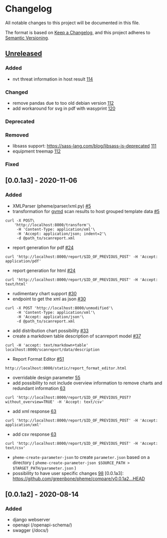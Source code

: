# Changelog
All notable changes to this project will be documented in this file.

The format is based on [Keep a Changelog](https://keepachangelog.com/en/1.0.0/),
and this project adheres to [Semantic Versioning](https://semver.org/spec/v2.0.0.html).

## [Unreleased]
### Added
- nvt threat information in host result [114](https://github.com/greenbone/pheme/pull/114)
### Changed
- remove pandas due to too old debian version [112](https://github.com/greenbone/pheme/pull/112)
- add workaround for svg in pdf with wasyprint [120](https://github.com/greenbone/pheme/pull/120)

### Deprecated
### Removed
- libsass support: https://sass-lang.com/blog/libsass-is-deprecated [111](https://github.com/greenbone/pheme/pull/111)
- equipment treemap [112](https://github.com/greenbone/pheme/pull/112)
### Fixed

[Unreleased]: https://github.com/greenbone/pheme/compare/v0.0.1a3...HEAD


## [0.0.1a3] - 2020-11-06
### Added
- XMLParser (pheme/parser/xml.py) [#5](https://github.com/greenbone/pheme/pull/5)
- transformation for [gvmd] scan results to host grouped template data [#5](https://github.com/greenbone/pheme/pull/5)
```
curl -X POST\
    'http://localhost:8000/transform'\
     -H 'Content-Type: application/xml'\
     -H 'Accept: application/json; indent=2'\
     -d @path_to/scanreport.xml
```
- report generation for pdf [#24](https://github.com/greenbone/pheme/pull/24)

```
curl 'http://localhost:8000/report/$ID_OF_PREVIOUS_POST' -H 'Accept: application/pdf'
```
- report generation for html [#24](https://github.com/greenbone/pheme/pull/24)

```
curl 'http://localhost:8000/report/$ID_OF_PREVIOUS_POST' -H 'Accept: text/html'
```
- rudimentary chart support [#30](https://github.com/greenbone/pheme/pull/30)
- endpoint to get the xml as json [#30](https://github.com/greenbone/pheme/pull/30)

```
curl -X POST 'http://localhost:8000/unmodified'\
     -H 'Content-Type: application/xml'\
     -H 'Accept: application/json'\
     -d @path_to/scanreport.xml
```
- add distribution chart possibility [#33](https://github.com/greenbone/pheme/pull/45/)
- create a markdown table description of scanreport model [#37](https://github.com/greenbone/pheme/pull/37/)
```
curl -H 'accept: text/markdown+table' localhost:8000/scanreport/data/description
```
- Report Format Editor [#51](https://github.com/greenbone/pheme/pull/51)
```
http://localhost:8000/static/report_format_editor.html
```
- overridable design parameter [55](https://github.com/greenbone/pheme/pull/55)
- add possibility to not include overview information to remove charts and redundant information [63](https://github.com/greenbone/pheme/pull/63)
```
curl 'http://localhost:8000/report/$ID_OF_PREVIOUS_POST?without_overview=TRUE' -H 'Accept: text/csv'
```
- add xml response [63](https://github.com/greenbone/pheme/pull/63)
```
curl 'http://localhost:8000/report/$ID_OF_PREVIOUS_POST' -H 'Accept: application/xml'
```
- add csv response [63](https://github.com/greenbone/pheme/pull/63)
```
curl 'http://localhost:8000/report/$ID_OF_PREVIOUS_POST' -H 'Accept: text/csv'
```
- `pheme-create-parameter-json` to create `parameter.json` based on a directory ( `pheme-create-parameter-json $SOURCE_PATH > $TARGET_PATH/parameter.json` )
- possibility to have user specific changes [98](https://github.com/greenbone/pheme/pull/98)
[0.0.1a3]: https://github.com/greenbone/pheme/compare/v0.0.1a2...HEAD

## [0.0.1a2] - 2020-08-14
### Added
- django webserver
- openapi (/openapi-schema/)
- swagger (/docs/) 

[gvmd]: https://github.com/greenbone/gvmd
